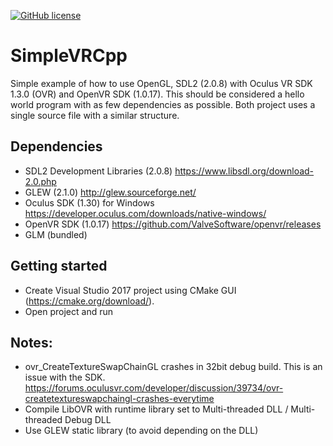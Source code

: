 [![GitHub license](https://img.shields.io/badge/license-MIT-blue.svg)](https://raw.githubusercontent.com/mortennobel/SimpleVRCpp/master/LICENSE)

# SimpleVRCpp

Simple example of how to use OpenGL, SDL2 (2.0.8) with Oculus VR SDK 1.3.0 (OVR) and OpenVR SDK (1.0.17).
This should be considered a hello world program with as few dependencies as possible.
Both project uses a single source file with a similar structure.

## Dependencies
 - SDL2 Development Libraries (2.0.8) https://www.libsdl.org/download-2.0.php
 - GLEW (2.1.0) http://glew.sourceforge.net/
 - Oculus SDK (1.30) for Windows https://developer.oculus.com/downloads/native-windows/
 - OpenVR SDK (1.0.17) https://github.com/ValveSoftware/openvr/releases
 - GLM (bundled)

## Getting started

- Create Visual Studio 2017 project using CMake GUI  (https://cmake.org/download/). 
- Open project and run

## Notes:
 - ovr_CreateTextureSwapChainGL crashes in 32bit debug build. This is an issue with the SDK. https://forums.oculusvr.com/developer/discussion/39734/ovr-createtextureswapchaingl-crashes-everytime
 - Compile LibOVR with runtime library set to Multi-threaded DLL / Multi-threaded Debug DLL
 - Use GLEW static library (to avoid depending on the DLL)
